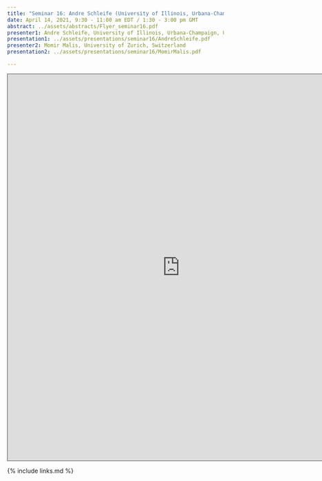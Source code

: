 ```yaml
---
title: "Seminar 16: Andre Schleife (University of Illinois, Urbana-Champaign, USA) and Momir Malis (University of Zurich, Switzerland)"
date: April 14, 2021, 9:30 - 11:00 am EDT / 1:30 - 3:00 pm GMT
abstract: ../assets/abstracts/Flyer_seminar16.pdf
presenter1: Andre Schleife, University of Illinois, Urbana-Champaign, USA
presentation1: ../assets/presentations/seminar16/AndreSchleife.pdf
presenter2: Momir Malis, University of Zurich, Switzerland
presentation2: ../assets/presentations/seminar16/MomirMalis.pdf

---
```


<iframe src="https://ub.hosted.panopto.com/Panopto/Pages/Embed.aspx?id=81a522d2-bbf5-4b24-bf42-ad0a00f9805c
&autoplay=false&offerviewer=true&showtitle=true&showbrand=false&start=0&interactivity=all" height="900" width="800"
 style="border: 1px solid #464646;" allowfullscreen allow="autoplay"></iframe>


{% include links.md %}

